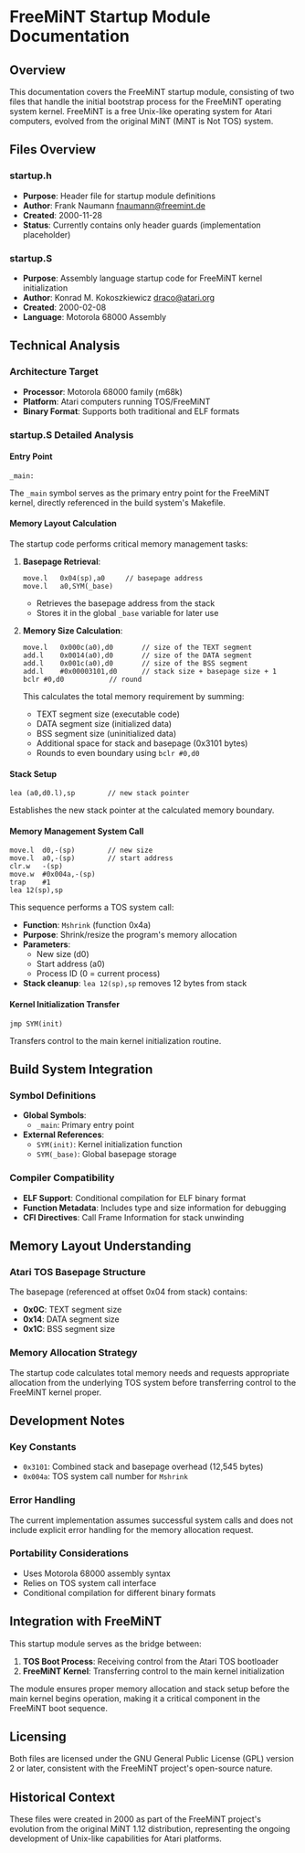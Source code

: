 # FreeMiNT Startup Module Documentation

## Overview

This documentation covers the FreeMiNT startup module, consisting of two files that handle the initial bootstrap process for the FreeMiNT operating system kernel. FreeMiNT is a free Unix-like operating system for Atari computers, evolved from the original MiNT (MiNT is Not TOS) system.

## Files Overview

### startup.h
- **Purpose**: Header file for startup module definitions
- **Author**: Frank Naumann <fnaumann@freemint.de>
- **Created**: 2000-11-28
- **Status**: Currently contains only header guards (implementation placeholder)

### startup.S
- **Purpose**: Assembly language startup code for FreeMiNT kernel initialization
- **Author**: Konrad M. Kokoszkiewicz <draco@atari.org>
- **Created**: 2000-02-08
- **Language**: Motorola 68000 Assembly

## Technical Analysis

### Architecture Target
- **Processor**: Motorola 68000 family (m68k)
- **Platform**: Atari computers running TOS/FreeMiNT
- **Binary Format**: Supports both traditional and ELF formats

### startup.S Detailed Analysis

#### Entry Point
```assembly
_main:
```
The `_main` symbol serves as the primary entry point for the FreeMiNT kernel, directly referenced in the build system's Makefile.

#### Memory Layout Calculation
The startup code performs critical memory management tasks:

1. **Basepage Retrieval**:
   ```assembly
   move.l	0x04(sp),a0		// basepage address
   move.l	a0,SYM(_base)
   ```
   - Retrieves the basepage address from the stack
   - Stores it in the global `_base` variable for later use

2. **Memory Size Calculation**:
   ```assembly
   move.l	0x000c(a0),d0		// size of the TEXT segment
   add.l	0x0014(a0),d0		// size of the DATA segment
   add.l	0x001c(a0),d0		// size of the BSS segment
   add.l	#0x00003101,d0		// stack size + basepage size + 1
   bclr	#0,d0			// round
   ```
   
   This calculates the total memory requirement by summing:
   - TEXT segment size (executable code)
   - DATA segment size (initialized data)
   - BSS segment size (uninitialized data)
   - Additional space for stack and basepage (0x3101 bytes)
   - Rounds to even boundary using `bclr #0,d0`

#### Stack Setup
```assembly
lea	(a0,d0.l),sp		// new stack pointer
```
Establishes the new stack pointer at the calculated memory boundary.

#### Memory Management System Call
```assembly
move.l	d0,-(sp)		// new size
move.l	a0,-(sp)		// start address
clr.w	-(sp)
move.w	#0x004a,-(sp)
trap	#1
lea	12(sp),sp
```

This sequence performs a TOS system call:
- **Function**: `Mshrink` (function 0x4a)
- **Purpose**: Shrink/resize the program's memory allocation
- **Parameters**: 
  - New size (d0)
  - Start address (a0)
  - Process ID (0 = current process)
- **Stack cleanup**: `lea 12(sp),sp` removes 12 bytes from stack

#### Kernel Initialization Transfer
```assembly
jmp	SYM(init)
```
Transfers control to the main kernel initialization routine.

## Build System Integration

### Symbol Definitions
- **Global Symbols**:
  - `_main`: Primary entry point
- **External References**:
  - `SYM(init)`: Kernel initialization function
  - `SYM(_base)`: Global basepage storage

### Compiler Compatibility
- **ELF Support**: Conditional compilation for ELF binary format
- **Function Metadata**: Includes type and size information for debugging
- **CFI Directives**: Call Frame Information for stack unwinding

## Memory Layout Understanding

### Atari TOS Basepage Structure
The basepage (referenced at offset 0x04 from stack) contains:
- **0x0C**: TEXT segment size
- **0x14**: DATA segment size  
- **0x1C**: BSS segment size

### Memory Allocation Strategy
The startup code calculates total memory needs and requests appropriate allocation from the underlying TOS system before transferring control to the FreeMiNT kernel proper.

## Development Notes

### Key Constants
- `0x3101`: Combined stack and basepage overhead (12,545 bytes)
- `0x004a`: TOS system call number for `Mshrink`

### Error Handling
The current implementation assumes successful system calls and does not include explicit error handling for the memory allocation request.

### Portability Considerations
- Uses Motorola 68000 assembly syntax
- Relies on TOS system call interface
- Conditional compilation for different binary formats

## Integration with FreeMiNT

This startup module serves as the bridge between:
1. **TOS Boot Process**: Receiving control from the Atari TOS bootloader
2. **FreeMiNT Kernel**: Transferring control to the main kernel initialization

The module ensures proper memory allocation and stack setup before the main kernel begins operation, making it a critical component in the FreeMiNT boot sequence.

## Licensing

Both files are licensed under the GNU General Public License (GPL) version 2 or later, consistent with the FreeMiNT project's open-source nature.

## Historical Context

These files were created in 2000 as part of the FreeMiNT project's evolution from the original MiNT 1.12 distribution, representing the ongoing development of Unix-like capabilities for Atari platforms.